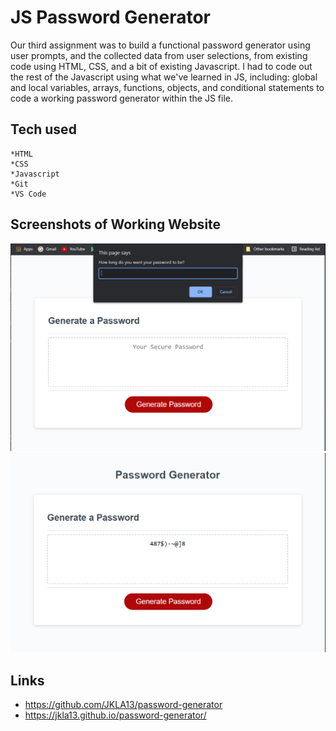 # JS Password Generator

Our third assignment was to build a functional password generator using user prompts, and the collected data from user selections, from existing code using HTML, CSS, and a bit of existing Javascript. I had to code out the rest of the Javascript using what we've learned in JS, including: global and local variables, arrays, functions, objects, and conditional statements to code a working password generator within the JS file.

## Tech used

    *HTML
    *CSS
    *Javascript
    *Git
    *VS Code

## Screenshots of Working Website

![Screenshot1](/assets/images/screen-cap-1.PNG?raw=true "Screenshot1")
![Screenshot2](/assets/images/screen-cap-2.PNG?raw=true "Screenshot2")

## Links

- https://github.com/JKLA13/password-generator
- https://jkla13.github.io/password-generator/
